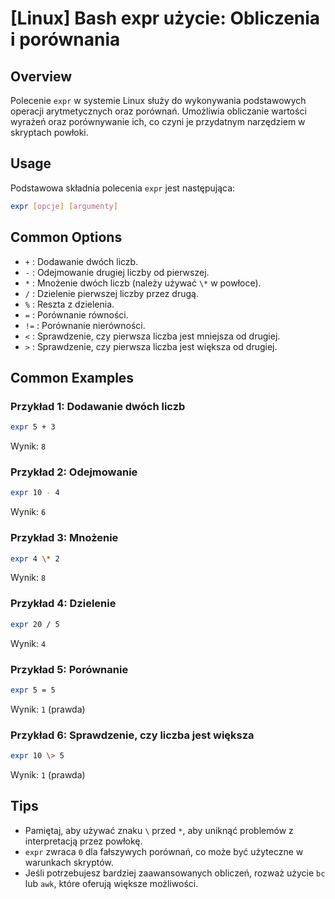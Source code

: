 # [Linux] Bash expr użycie: Obliczenia i porównania

## Overview
Polecenie `expr` w systemie Linux służy do wykonywania podstawowych operacji arytmetycznych oraz porównań. Umożliwia obliczanie wartości wyrażeń oraz porównywanie ich, co czyni je przydatnym narzędziem w skryptach powłoki.

## Usage
Podstawowa składnia polecenia `expr` jest następująca:

```bash
expr [opcje] [argumenty]
```

## Common Options
- `+` : Dodawanie dwóch liczb.
- `-` : Odejmowanie drugiej liczby od pierwszej.
- `*` : Mnożenie dwóch liczb (należy używać `\*` w powłoce).
- `/` : Dzielenie pierwszej liczby przez drugą.
- `%` : Reszta z dzielenia.
- `=` : Porównanie równości.
- `!=` : Porównanie nierówności.
- `<` : Sprawdzenie, czy pierwsza liczba jest mniejsza od drugiej.
- `>` : Sprawdzenie, czy pierwsza liczba jest większa od drugiej.

## Common Examples
### Przykład 1: Dodawanie dwóch liczb
```bash
expr 5 + 3
```
Wynik: `8`

### Przykład 2: Odejmowanie
```bash
expr 10 - 4
```
Wynik: `6`

### Przykład 3: Mnożenie
```bash
expr 4 \* 2
```
Wynik: `8`

### Przykład 4: Dzielenie
```bash
expr 20 / 5
```
Wynik: `4`

### Przykład 5: Porównanie
```bash
expr 5 = 5
```
Wynik: `1` (prawda)

### Przykład 6: Sprawdzenie, czy liczba jest większa
```bash
expr 10 \> 5
```
Wynik: `1` (prawda)

## Tips
- Pamiętaj, aby używać znaku `\` przed `*`, aby uniknąć problemów z interpretacją przez powłokę.
- `expr` zwraca `0` dla fałszywych porównań, co może być użyteczne w warunkach skryptów.
- Jeśli potrzebujesz bardziej zaawansowanych obliczeń, rozważ użycie `bc` lub `awk`, które oferują większe możliwości.